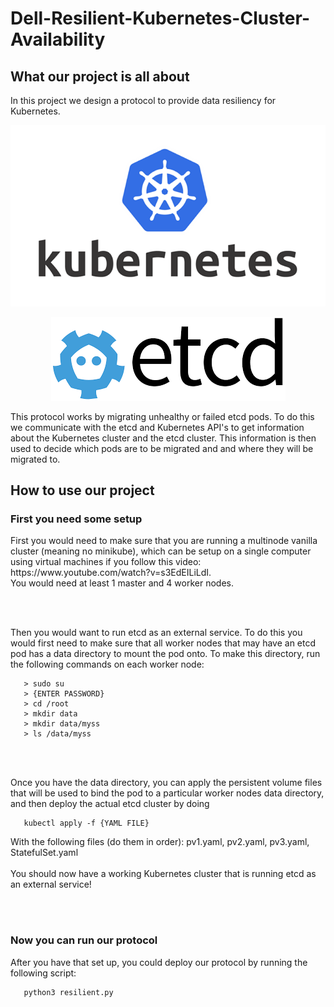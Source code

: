 # Dell-Resilient-Kubernetes-Cluster-Availability

<h2> What our project is all about </h2>

In this project we design a protocol to provide data resiliency for Kubernetes. 



<p align="center">
   <img src="images/Kubernetes_logo.png" alt="Kubernetes logo"/>
</p>

<p align="center">
  <img src="images/etcd.png" alt="etcd logo"/>
</p>

This protocol works by migrating unhealthy or failed etcd pods. To do this we communicate with the etcd and Kubernetes API's to get information about the Kubernetes cluster and the etcd cluster. This information is then used to decide which pods are to be migrated and and where they will be migrated to. 

<h2> How to use our project </h2>

<h3> First you need some setup </h3>
First you would need to make sure that you are running a multinode vanilla cluster (meaning no minikube), which can be setup on a single computer using virtual machines if you follow this video: <br> https://www.youtube.com/watch?v=s3EdEILiLdI. </br> You would need at least 1 master and 4 worker nodes. 

<br> </br>

Then you would want to run etcd as an external service. To do this you would first need to make sure that all worker nodes that may have an etcd pod has a data directory to mount the pod onto. To make this directory, run the following commands on each worker node:

```
   > sudo su
   > {ENTER PASSWORD}
   > cd /root
   > mkdir data
   > mkdir data/myss
   > ls /data/myss
```
<br> </br>

Once you have the data directory, you can apply the persistent volume files that will be used to bind the pod to a particular worker nodes data directory, and then deploy the actual etcd cluster by doing

```
   kubectl apply -f {YAML FILE}
```

With the following files (do them in order): pv1.yaml, pv2.yaml, pv3.yaml, StatefulSet.yaml
<br> </br>
You should now have a working Kubernetes cluster that is running etcd as an external service!

<br> </br>
<h3> Now you can run our protocol </h3>

After you have that set up, you could deploy our protocol by running the following script:

```
   python3 resilient.py
```
